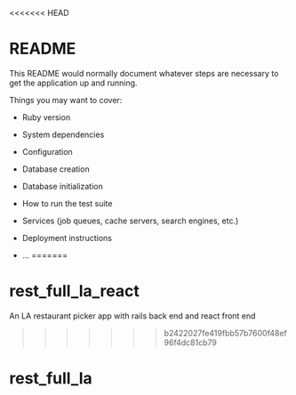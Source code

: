 <<<<<<< HEAD
# README

This README would normally document whatever steps are necessary to get the
application up and running.

Things you may want to cover:

* Ruby version

* System dependencies

* Configuration

* Database creation

* Database initialization

* How to run the test suite

* Services (job queues, cache servers, search engines, etc.)

* Deployment instructions

* ...
=======
# rest_full_la_react
An LA restaurant picker app with rails back end and react front end
>>>>>>> b2422027fe419fbb57b7600f48ef96f4dc81cb79
# rest_full_la
